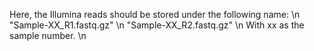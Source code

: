 Here, the Illumina reads should be stored under the following name:  \n
"Sample-XX_R1.fastq.gz"  \n
"Sample-XX_R2.fastq.gz"  \n
With xx as the sample number.  \n
